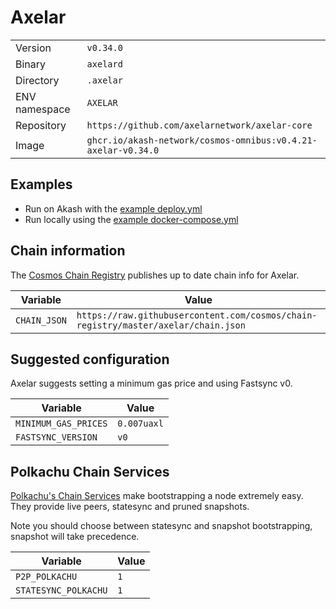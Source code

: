 # Axelar

| | |
|---|---|
|Version|`v0.34.0`|
|Binary|`axelard`|
|Directory|`.axelar`|
|ENV namespace|`AXELAR`|
|Repository|`https://github.com/axelarnetwork/axelar-core`|
|Image|`ghcr.io/akash-network/cosmos-omnibus:v0.4.21-axelar-v0.34.0`|

## Examples

- Run on Akash with the [example deploy.yml](./deploy.yml)
- Run locally using the [example docker-compose.yml](./docker-compose.yml)

## Chain information

The [Cosmos Chain Registry](https://github.com/cosmos/chain-registry) publishes up to date chain info for Axelar.

|Variable|Value|
|---|---|
|`CHAIN_JSON`|`https://raw.githubusercontent.com/cosmos/chain-registry/master/axelar/chain.json`|

## Suggested configuration

Axelar suggests setting a minimum gas price and using Fastsync v0.

|Variable|Value|
|---|---|
|`MINIMUM_GAS_PRICES`|`0.007uaxl`|
|`FASTSYNC_VERSION`|`v0`|

## Polkachu Chain Services

[Polkachu's Chain Services](https://www.polkachu.com/) make bootstrapping a node extremely easy. They provide live peers, statesync and pruned snapshots.

Note you should choose between statesync and snapshot bootstrapping, snapshot will take precedence.

|Variable|Value|
|---|---|
|`P2P_POLKACHU`|`1`|
|`STATESYNC_POLKACHU`|`1`|
